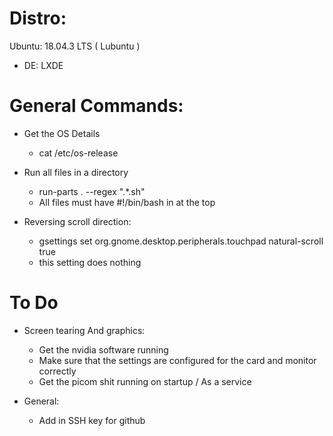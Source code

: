 # Distro:
Ubuntu: 18.04.3 LTS ( Lubuntu )
* DE: LXDE

# General Commands:
* Get the OS Details
    * cat /etc/os-release

* Run all files in a directory
    * run-parts . --regex ".*\.sh"
    * All files must have #!/bin/bash in at the top

* Reversing scroll direction:
    * gsettings set org.gnome.desktop.peripherals.touchpad natural-scroll true
    * this setting does nothing

# To Do
* Screen tearing And graphics:
    * Get the nvidia software running
    * Make sure that the settings are configured for the card and monitor correctly
    * Get the picom shit running on startup / As a service

* General:
    * Add in SSH key for github
